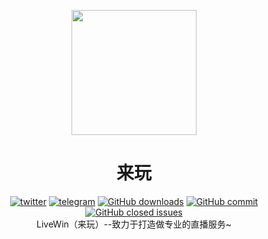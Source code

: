 <p align="center">
   <p align="center"><img height="200" src="https://avatars.githubusercontent.com/u/119142458?s=200&v=4"></p>
  <h1 align="center">来玩</h1>
  <div align="center">
    <a href="https://twitter.com/cwida" target="_blank">
      <img alt="twitter" src="https://img.shields.io/twitter/follow/cwida?color=%231D9BF0&label=cwida&logo=Twitter&style=flat-square"></a>
    <a href="https://t.me/dahaiquanshishui" target="_blank">
      <img alt="telegram" src="https://img.shields.io/badge/chat-telegram-blueviolet?style=flat-square&logo=Telegram"></a>
     <a href="https://github.com/onlivewin/livewin-live/releases" target="_blank">
      <img alt="GitHub downloads" src="https://img.shields.io/github/downloads/onlivewin/livewin-live/total.svg?style=flat-square"></a>
    <a href="https://github.com/onlivewin/livewin-live/commits" target="_blank">
      <img alt="GitHub commit" src="https://img.shields.io/github/commit-activity/m/livewin-live/livewin-live?style=flat-square"></a>
    <a href="https://github.com/onlivewin/livewin-live/issues?q=is%3Aissue+is%3Aclosed" target="_blank">
      <img alt="GitHub closed issues" src="https://img.shields.io/github/issues-closed/onlivewin/livewin-live.svg?style=flat-square"></a>
  </div>
  <div align="center">LiveWin（来玩）--致力于打造做专业的直播服务~</div>
</p>
